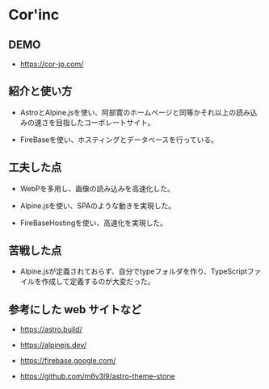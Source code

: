 # Cor'inc

## DEMO

- <https://cor-jp.com/>

## 紹介と使い方

- AstroとAlpine.jsを使い、阿部寛のホームページと同等かそれ以上の読み込みの速さを目指したコーポレートサイト。

- FireBaseを使い、ホスティングとデータベースを行っている。

## 工夫した点

- WebPを多用し、画像の読み込みを高速化した。

- Alpine.jsを使い、SPAのような動きを実現した。

- FireBaseHostingを使い、高速化を実現した。

## 苦戦した点

- Alpine.jsが定義されておらず、自分でtypeフォルダを作り、TypeScriptファイルを作成して定義するのが大変だった。

## 参考にした web サイトなど

- <https://astro.build/>

- <https://alpinejs.dev/>

- <https://firebase.google.com/>

- <https://github.com/m6v3l9/astro-theme-stone>
